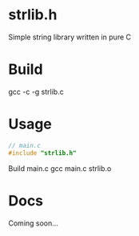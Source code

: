 # strlib.h
Simple string library written in pure C
# Build
gcc -c -g strlib.c
# Usage
```c
// main.c
#include "strlib.h"
```
Build main.c
gcc main.c strlib.o
# Docs
Coming soon...
